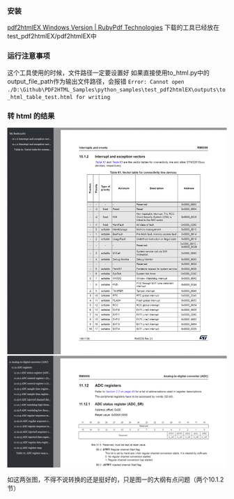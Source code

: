 ### 安装
[pdf2htmlEX Windows Version | RubyPdf Technologies](https://soft.rubypdf.com/software/pdf2htmlex-windows-version)
下载的工具已经放在test_pdf2htmlEX/pdf2htmlEX中

### 运行注意事项

这个工具使用的时候，文件路径一定要设置好
如果直接使用to_html.py中的output_file_path作为输出文件路径，会报错
`Error: Cannot open ./D:\Github\PDF2HTML_Samples\python_samples\test_pdf2htmlEX\outputs\to_html_table_test.html for writing`

### 转 html 的结果

![alt text](../imgs/pdf2htmlEX_html_1.png)
![alt text](../imgs/pdf2htmlEX_html_2.png)

如这两张图，不得不说转换的还是挺好的，只是图一的大纲有点问题（两个10.1.2节）



